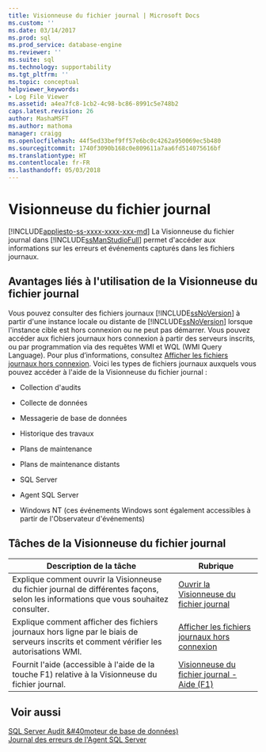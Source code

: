 ```yaml
---
title: Visionneuse du fichier journal | Microsoft Docs
ms.custom: ''
ms.date: 03/14/2017
ms.prod: sql
ms.prod_service: database-engine
ms.reviewer: ''
ms.suite: sql
ms.technology: supportability
ms.tgt_pltfrm: ''
ms.topic: conceptual
helpviewer_keywords:
- Log File Viewer
ms.assetid: a4ea7fc8-1cb2-4c98-bc86-8991c5e748b2
caps.latest.revision: 26
author: MashaMSFT
ms.author: mathoma
manager: craigg
ms.openlocfilehash: 44f5ed33bef9ff57e6bc0c4262a950069ec5b480
ms.sourcegitcommit: 1740f3090b168c0e809611a7aa6fd514075616bf
ms.translationtype: HT
ms.contentlocale: fr-FR
ms.lasthandoff: 05/03/2018
---
```

# <a name="log-file-viewer"></a>Visionneuse du fichier journal
[!INCLUDE[appliesto-ss-xxxx-xxxx-xxx-md](../../includes/appliesto-ss-xxxx-xxxx-xxx-md.md)]
  La Visionneuse du fichier journal dans [!INCLUDE[ssManStudioFull](../../includes/ssmanstudiofull-md.md)] permet d'accéder aux informations sur les erreurs et événements capturés dans les fichiers journaux.  
  
## <a name="benefits-of-using-log-file-viewer"></a>Avantages liés à l'utilisation de la Visionneuse du fichier journal  
 Vous pouvez consulter des fichiers journaux [!INCLUDE[ssNoVersion](../../includes/ssnoversion-md.md)] à partir d'une instance locale ou distante de [!INCLUDE[ssNoVersion](../../includes/ssnoversion-md.md)] lorsque l'instance cible est hors connexion ou ne peut pas démarrer. Vous pouvez accéder aux fichiers journaux hors connexion à partir des serveurs inscrits, ou par programmation via des requêtes WMI et WQL (WMI Query Language). Pour plus d’informations, consultez [Afficher les fichiers journaux hors connexion](../../relational-databases/logs/view-offline-log-files.md). Voici les types de fichiers journaux auxquels vous pouvez accéder à l'aide de la Visionneuse du fichier journal :  
  
-   Collection d'audits  
  
-   Collecte de données  
  
-   Messagerie de base de données  
  
-   Historique des travaux  
  
-   Plans de maintenance  
  
-   Plans de maintenance distants  
  
-   SQL Server  
  
-   Agent SQL Server  
  
-   Windows NT (ces événements Windows sont également accessibles à partir de l'Observateur d'événements)  
  
## <a name="log-file-viewer-tasks"></a>Tâches de la Visionneuse du fichier journal  
  
|Description de la tâche|Rubrique|  
|----------------------|-----------|  
|Explique comment ouvrir la Visionneuse du fichier journal de différentes façons, selon les informations que vous souhaitez consulter.|[Ouvrir la Visionneuse du fichier journal](../../relational-databases/logs/open-log-file-viewer.md)|  
|Explique comment afficher des fichiers journaux hors ligne par le biais de serveurs inscrits et comment vérifier les autorisations WMI.|[Afficher les fichiers journaux hors connexion](../../relational-databases/logs/view-offline-log-files.md)|  
|Fournit l'aide (accessible à l'aide de la touche F1) relative à la Visionneuse du fichier journal.|[Visionneuse du fichier journal - Aide (F1)](../../relational-databases/logs/log-file-viewer-f1-help.md)|  
  
## <a name="see-also"></a> Voir aussi  
 [SQL Server Audit &#40moteur de base de données&#41;](../../relational-databases/security/auditing/sql-server-audit-database-engine.md)   
 [Journal des erreurs de l'Agent SQL Server](http://msdn.microsoft.com/library/0b2d6e6e-cd2d-4b8b-9fa2-2bbd2fc0da41)  
  
  
